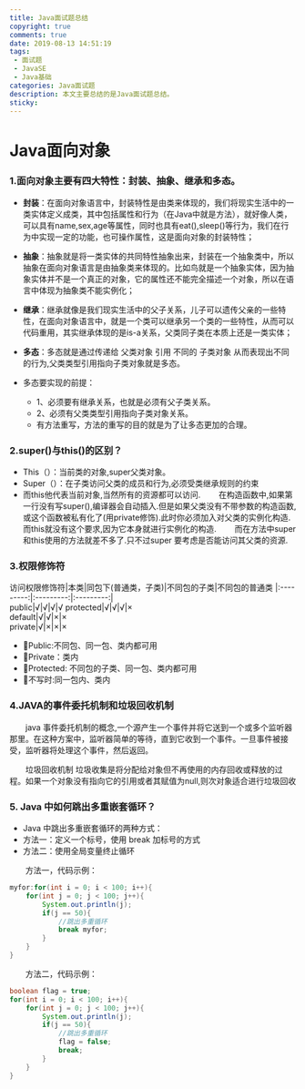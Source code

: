 ```yaml
---
title: Java面试题总结
copyright: true
comments: true
date: 2019-08-13 14:51:19
tags:
 - 面试题
 - JavaSE
 - Java基础
categories: Java面试题
description: 本文主要总结的是Java面试题总结。
sticky:
---
```

# Java面向对象

### 1.面向对象主要有四大特性：封装、抽象、继承和多态。

 - **封装**：在面向对象语言中，封装特性是由类来体现的，我们将现实生活中的一类实体定义成类，其中包括属性和行为（在Java中就是方法），就好像人类，可以具有name,sex,age等属性，同时也具有eat(),sleep()等行为，我们在行为中实现一定的功能，也可操作属性，这是面向对象的封装特性；

 - **抽象**：抽象就是将一类实体的共同特性抽象出来，封装在一个抽象类中，所以抽象在面向对象语言是由抽象类来体现的。比如鸟就是一个抽象实体，因为抽象实体并不是一个真正的对象，它的属性还不能完全描述一个对象，所以在语言中体现为抽象类不能实例化；

 - **继承**：继承就像是我们现实生活中的父子关系，儿子可以遗传父亲的一些特性，在面向对象语言中，就是一个类可以继承另一个类的一些特性，从而可以代码重用，其实继承体现的是is-a关系，父类同子类在本质上还是一类实体；

 - **多态**：多态就是通过传递给 父类对象 引用 不同的 子类对象 从而表现出不同的行为,父类类型引用指向子类对象就是多态。
  - 多态要实现的前提：
    - 1、必须要有继承关系，也就是必须有父子类关系。
    - 2、必须有父类类型引用指向子类对象关系。
    - 有方法重写，方法的重写的目的就是为了让多态更加的合理。

### 2.super()与this()的区别？
 - This（）：当前类的对象,super父类对象。
 - Super（）：在子类访问父类的成员和行为,必须受类继承规则的约束
 - 而this他代表当前对象,当然所有的资源都可以访问.
&emsp;&emsp;在构造函数中,如果第一行没有写super(),编译器会自动插入.但是如果父类没有不带参数的构造函数,或这个函数被私有化了(用private修饰).此时你必须加入对父类的实例化构造.而this就没有这个要求,因为它本身就进行实例化的构造.
&emsp;&emsp;而在方法中super和this使用的方法就差不多了.只不过super 要考虑是否能访问其父类的资源.

### 3.权限修饰符
访问权限修饰符|本类|同包下(普通类，子类)|不同包的子类|不同包的普通类
|:---------:|:---------:|:---------:|                                    
public|√|√|√|√ 
protected|√|√|√|×     
default|√|√|×|×         
private|√|×|×|× 

 - Public:不同包、同一包、类内都可用
 - Private：类内
 - Protected: 不同包的子类、同一包、类内都可用
 - 不写时:同一包内、类内

### 4.JAVA的事件委托机制和垃圾回收机制

&emsp;&emsp;java 事件委托机制的概念,一个源产生一个事件并将它送到一个或多个监听器那里。在这种方案中，监听器简单的等待，直到它收到一个事件。一旦事件被接受，监听器将处理这个事件，然后返回。

&emsp;&emsp;垃圾回收机制 垃圾收集是将分配给对象但不再使用的内存回收或释放的过程。如果一个对象没有指向它的引用或者其赋值为null,则次对象适合进行垃圾回收

### 5. Java 中如何跳出多重嵌套循环？

 - Java 中跳出多重嵌套循环的两种方式：
  - 方法一：定义一个标号，使用 break 加标号的方式
  - 方法二：使用全局变量终止循环

&emsp;&emsp;方法一，代码示例：
```java
myfor:for(int i = 0; i < 100; i++){
    for(int j = 0; j < 100; j++){
        System.out.println(j);
        if(j == 50){
            //跳出多重循环
            break myfor;
        }
    }
}
```

&emsp;&emsp;方法二，代码示例：
```java
boolean flag = true;
for(int i = 0; i < 100; i++){
    for(int j = 0; j < 100; j++){
        System.out.println(j);
        if(j == 50){
            //跳出多重循环
            flag = false;
            break;
        }
    }
}
```


